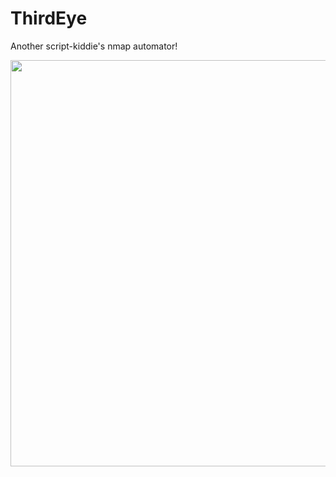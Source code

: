 # ThirdEye
Another script-kiddie's nmap automator!

<img width="650" src="https://giphy.com/gifs/SAU6ItiJP5Z0QbK38c">
</p>
